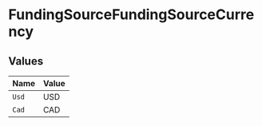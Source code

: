 # FundingSourceFundingSourceCurrency


## Values

| Name  | Value |
| ----- | ----- |
| `Usd` | USD   |
| `Cad` | CAD   |